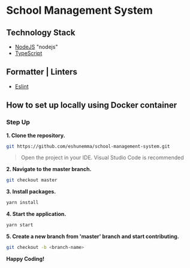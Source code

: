 # School Management System

## Technology Stack

- [NodeJS](https://nodejs.org/en) "nodejs"
- [TypeScript](https://www.typescriptlang.org/ "typescript")

## Formatter | Linters

- [Eslint](https://eslint.org/ "EsLint")

## How to set up locally using Docker container

### Step Up

**1. Clone the repository.**

```sh
git https://github.com/eshunemma/school-management-system.git
```

> Open the project in your IDE. Visual Studio Code is recommended

**2. Navigate to the master branch.**

```sh
git checkout master
```

**3. Install packages.**

```sh
yarn install
```

**4. Start the application.**

```sh
yarn start
```

**5. Create a new branch from 'master' branch and start contributing.**

```sh
git checkout -b <branch-name>
```


**Happy Coding!**
